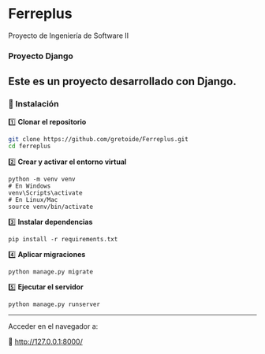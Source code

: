 # Ferreplus
 Proyecto de Ingeniería de Software II

### Proyecto Django

Este es un proyecto desarrollado con Django.
---

### 🚀 Instalación

1️⃣ **Clonar el repositorio**

```bash
git clone https://github.com/gretoide/Ferreplus.git
cd ferreplus
```

2️⃣ **Crear y activar el entorno virtual**

```
python -m venv venv
# En Windows
venv\Scripts\activate
# En Linux/Mac
source venv/bin/activate
```
3️⃣ **Instalar dependencias**

```
pip install -r requirements.txt
```
4️⃣ **Aplicar migraciones**
```
python manage.py migrate
```

5️⃣ **Ejecutar el servidor**
```
python manage.py runserver
```
---

Acceder en el navegador a:

🔗 http://127.0.0.1:8000/
